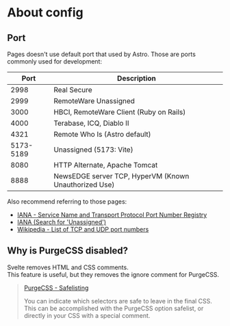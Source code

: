 # About config  

[service-names-port-numbers]: https://www.iana.org/assignments/service-names-port-numbers/service-names-port-numbers.xhtml
[search_unassigned]: https://www.iana.org/assignments/service-names-port-numbers/service-names-port-numbers.xhtml?search=Unassigned
[list_of_tcp_and_udp_port_numbers]: https://en.wikipedia.org/wiki/List_of_TCP_and_UDP_port_numbers

## Port  

  Pages doesn't use default port that used by Astro.
  Those are ports commonly used for development:  

<!--  -->
| Port      | Description |
| --------- | ----------- |
| 2998      | Real Secure |
| 2999      | RemoteWare Unassigned |
| 3000      | HBCI, RemoteWare Client (Ruby on Rails) |
| 4000      | Terabase, ICQ, Diablo II |
| 4321      | Remote Who Is (Astro default) |
| 5173-5189 | Unassigned (5173: Vite) |
| 8080      | HTTP Alternate, Apache Tomcat |
| 8888      | NewsEDGE server TCP, HyperVM (Known Unauthorized Use) |
<!--  -->

  Also recommend referring to those pages:  

<!--  -->
- [IANA - Service Name and Transport Protocol Port Number Registry][service-names-port-numbers]
- [IANA (Search for 'Unassigned')][search_unassigned]
- [Wikipedia - List of TCP and UDP port numbers][list_of_tcp_and_udp_port_numbers]
<!--  -->

[safelisting]: https://purgecss.com/safelisting.html

## Why is PurgeCSS disabled?  

  Svelte removes HTML and CSS comments.  
  This feature is useful, but they removes the ignore comment for PurgeCSS.  

  > [PurgeCSS - Safelisting][safelisting]
  >
  > You can indicate which selectors are safe to leave in the final CSS.
  > This can be accomplished with the PurgeCSS option safelist,
  > or directly in your CSS with a special comment.
